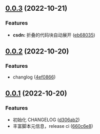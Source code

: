 ## [0.0.3](https://github.com/ilyydy/tampermonkey-script/compare/csdn@0.0.2...csdn@0.0.3) (2022-10-21)


### Features

* **csdn:** 折叠的代码块自动展开 ([eb68035](https://github.com/ilyydy/tampermonkey-script/commit/eb68035cec7344666861882b617e7b5790216684))



## [0.0.2](https://github.com/ilyydy/tampermonkey-script/compare/csdn@0.0.1...csdn@0.0.2) (2022-10-20)


### Features

* changlog ([4ef0866](https://github.com/ilyydy/tampermonkey-script/commit/4ef0866aff2924198c869b9ff2e71bdf47b7f2a5))



## [0.0.1](https://github.com/ilyydy/tampermonkey-script/compare/d306ab2d036de70528cc2ab6f53ce3898e0bed64...csdn@0.0.1) (2022-10-20)


### Features

* 初始化 CHANGELOG ([d306ab2](https://github.com/ilyydy/tampermonkey-script/commit/d306ab2d036de70528cc2ab6f53ce3898e0bed64))
* 丰富脚本元信息，release ci ([660c6e8](https://github.com/ilyydy/tampermonkey-script/commit/660c6e8549455c3e5976032fdfdbf1a4241bbab7))



